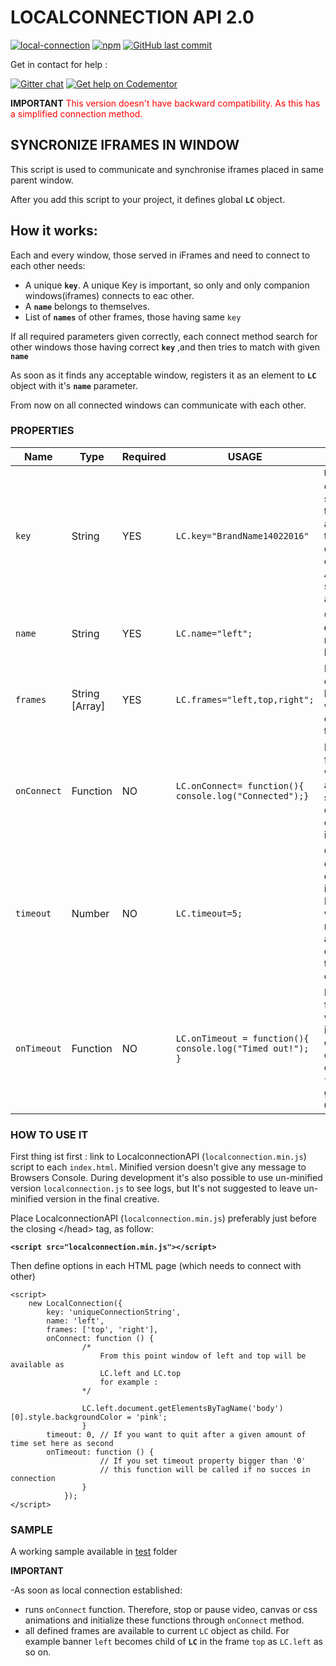 # LOCALCONNECTION API 2.0

[![local-connection](https://img.shields.io/npm/v/local-connection.svg?style=for-the-badge)]()
[![npm](https://img.shields.io/npm/l/local-connection.svg?style=for-the-badge)]()
[![GitHub last commit](https://img.shields.io/github/last-commit/softberry/Local-Connection.svg?style=for-the-badge)]()



Get in contact for help :

[![Gitter chat](https://badges.gitter.im/gitterHQ/gitter.png)](https://gitter.im/Local-Connection/Lobby)
[![Get help on Codementor](https://cdn.codementor.io/badges/get_help_github.svg)](https://www.codementor.io/emresakarya?utm_source=github&utm_medium=button&utm_term=emresakarya&utm_campaign=github)



**IMPORTANT** <span style="color:red">This version doesn't have backward compatibility. As this has a simplified connection method.</span>
## SYNCRONIZE IFRAMES IN WINDOW

This script is used to communicate and synchronise iframes placed in same parent window.

After you add this script to your project, it defines global **`LC`** object.
## How it works:

Each and every window, those served in iFrames and need to connect to each other needs:

- A unique **`key`**. A unique Key is important, so only and only companion windows(iframes) connects to eac other.
- A **`name`** belongs to themselves.
- List of **`names`** of other frames, those having same `key`

If all required parameters given correctly, each connect method search for other windows those having correct **`key`** ,and then tries to match with given **`name`**

As soon as it finds any acceptable window, registers it as an element to **`LC`** object with it's **`name`** parameter.

From now on all connected windows can communicate with each other.

### PROPERTIES
|Name|Type| Required|USAGE| Description |
|----|-----|---------|-----|-------|
|`key` | String | YES|`LC.key="BrandName14022016"`|**Unique** connection string. Set this value for all iframes that should communicate each other. Avoid using same key for all projects. |
|`name` | String | YES|`LC.name="left";`|Give a **different** name to each banner.|
|`frames` | String [Array] | YES|`LC.frames="left,top,right";`|Define name of all other banners that will be connected to.|
|`onConnect`|Function|NO|`LC.onConnect= function(){ console.log("Connected");}` |Define a function that will be called as soon as successfully connected to other iframes.|
|`timeout` | Number | NO|`LC.timeout=5;`| Quit trying to connect after defined time in seconds. Default is `0` which means no timeout and keeps continuously try to connect. |
|`onTimeout` | Function | NO|`LC.onTimeout = function(){ console.log("Timed out!"); }` | Define a function that will be called if timeout occurs. It will only be called if `timeout` is greater then `0`. |


### HOW TO USE IT

First thing ist first : link to LocalconnectionAPI (`localconnection.min.js`) script to each `index.html`. 
Minified version doesn't give any message to Browsers Console.
During development it's also possible to use un-minified version `localconnection.js`  to see logs, 
but  It's not suggested to leave un-minified version in the final creative.

Place LocalconnectionAPI (`localconnection.min.js`) preferably just before the closing &lt;/head&gt; tag, as follow:

**`<script src="localconnection.min.js"></script>`**

Then define options in each HTML page (which needs to connect with other) 

    <script>
        new LocalConnection({
            key: 'uniqueConnectionString',
            name: 'left',
            frames: ['top', 'right'],
            onConnect: function () {
                    /*
                        From this point window of left and top will be available as
                        LC.left and LC.top
                        for example :
                    */
                    
                    LC.left.document.getElementsByTagName('body')[0].style.backgroundColor = 'pink';
                    }
            timeout: 0, // If you want to quit after a given amount of time set here as second 
            onTimeout: function () {
                        // If you set timeout property bigger than '0'
                        // this function will be called if no succes in connection
                    }
                });
    </script>
### SAMPLE

A working sample available in <a href="test/">test</a> folder

**IMPORTANT**

-As soon as local connection established: 
 - runs `onConnect` function. Therefore, stop or pause video, canvas or css animations and initialize these functions through `onConnect` method.
 - all defined frames are available to current `LC` object as child. For example banner `left` becomes child of **`LC`** in the frame `top` as `LC.left` as so on.




